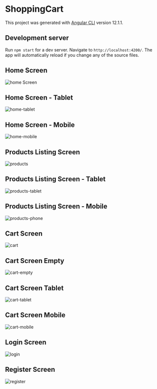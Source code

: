 # ShoppingCart

This project was generated with [Angular CLI](https://github.com/angular/angular-cli) version 12.1.1.

## Development server

Run `npm start` for a dev server. Navigate to `http://localhost:4200/`. The app will automatically reload if you change any of the source files.

  ## Home Screen 

![home](https://user-images.githubusercontent.com/49288222/125745321-faf5061f-07a9-480f-82d1-9e6f3ae75391.png)
 Screen
  ## Home Screen - Tablet
 
 ![home-tablet](https://user-images.githubusercontent.com/49288222/125745458-b64f6b3f-6da6-4e48-a39f-ab2c9aa40d2e.png)
 
  ## Home Screen - Mobile
 
 ![home-mobile](https://user-images.githubusercontent.com/49288222/125745531-103e55a3-8a34-4065-8b05-9a57b605044c.png)
 
  ## Products Listing Screen
 
 ![products](https://user-images.githubusercontent.com/49288222/125745979-0b910189-67a0-4484-aae7-cd08ca091847.png)
 
  ## Products Listing Screen - Tablet
  
 ![products-tablet](https://user-images.githubusercontent.com/49288222/125746023-93d0ba7d-1d48-489d-bf53-6a20041972ba.png)
  
  ## Products Listing Screen - Mobile
   
   ![products-phone](https://user-images.githubusercontent.com/49288222/125746051-9b1fed31-00e9-4ab4-8ec6-36d17e365604.png)
   
 ## Cart Screen 
 
 ![cart](https://user-images.githubusercontent.com/49288222/125746547-67b36d3e-910c-4939-93bb-a5900a2b16f8.png)
 
 ## Cart Screen Empty
 
 ![cart-empty](https://user-images.githubusercontent.com/49288222/125746574-dcd87af1-4ad4-47d6-977e-428982df8025.png)
 
 ## Cart Screen Tablet
 
 ![cart-tablet](https://user-images.githubusercontent.com/49288222/125746598-2ad89f5e-d160-45b7-b197-6b1b63cf0279.png)
 
 ## Cart Screen Mobile
 
 ![cart-mobile](https://user-images.githubusercontent.com/49288222/125746672-3e16fb5e-ffb7-4c4c-b8e9-ac2f610a22a4.png)
 
 
 ## Login Screen 
 
 ![login](https://user-images.githubusercontent.com/49288222/125746814-1bcaaf1b-3b90-440f-9bae-f9ba504cef5e.png)
 
 ## Register Screen 
 
 ![register](https://user-images.githubusercontent.com/49288222/125746846-9e732270-03c5-4f51-a355-7dea6a17256c.png)









 
 


